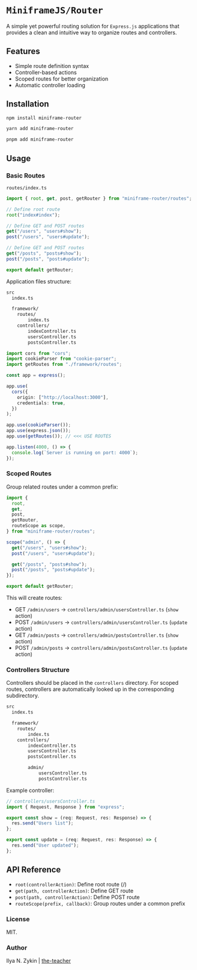 # `MiniframeJS/Router`

A simple yet powerful routing solution for `Express.js` applications that provides a clean and intuitive way to organize routes and controllers.

## Features

- Simple route definition syntax
- Controller-based actions
- Scoped routes for better organization
- Automatic controller loading

## Installation

```bash
npm install miniframe-router
```

```bash
yarn add miniframe-router
```

```bash
pnpm add miniframe-router
```

## Usage

### Basic Routes

`routes/index.ts`

```ts
import { root, get, post, getRouter } from "miniframe-router/routes";

// Define root route
root("index#index");

// Define GET and POST routes
get("/users", "users#show");
post("/users", "users#update");

// Define GET and POST routes
get("/posts", "posts#show");
post("/posts", "posts#update");

export default getRouter;
```

Application files structure:

```bash
src
  index.ts

  framework/
    routes/
        index.ts
    controllers/
        indexController.ts
        usersController.ts
        postsController.ts
```

```ts
import cors from "cors";
import cookieParser from "cookie-parser";
import getRoutes from "./framework/routes";

const app = express();

app.use(
  cors({
    origin: ["http://localhost:3000"],
    credentials: true,
  })
);

app.use(cookieParser());
app.use(express.json());
app.use(getRoutes()); // <<< USE ROUTES

app.listen(4000, () => {
  console.log(`Server is running on port: 4000`);
});
```

### Scoped Routes

Group related routes under a common prefix:

```ts
import {
  root,
  get,
  post,
  getRouter,
  routeScope as scope,
} from "miniframe-router/routes";

scope("admin", () => {
  get("/users", "users#show");
  post("/users", "users#update");

  get("/posts", "posts#show");
  post("/posts", "posts#update");
});

export default getRouter;
```

This will create routes:

- GET `/admin/users` -> `controllers/admin/usersController.ts` (`show` action)
- POST `/admin/users` -> `controllers/admin/usersController.ts` (`update` action)
- GET `/admin/posts` -> `controllers/admin/postsController.ts` (`show` action)
- POST `/admin/posts` -> `controllers/admin/postsController.ts` (`update` action)

### Controllers Structure

Controllers should be placed in the `controllers` directory. For scoped routes, controllers are automatically looked up in the corresponding subdirectory.

```bash
src
  index.ts

  framework/
    routes/
        index.ts
    controllers/
        indexController.ts
        usersController.ts
        postsController.ts

        admin/
            usersController.ts
            postsController.ts
```

Example controller:

```typescript
// controllers/usersController.ts
import { Request, Response } from "express";

export const show = (req: Request, res: Response) => {
  res.send("Users list");
};

export const update = (req: Request, res: Response) => {
  res.send("User updated");
};
```

## API Reference

- `root(controllerAction)`: Define root route (/)
- `get(path, controllerAction)`: Define GET route
- `post(path, controllerAction)`: Define POST route
- `routeScope(prefix, callback)`: Group routes under a common prefix

### License

MIT.

### Author

Ilya N. Zykin | [the-teacher](https://github.com/the-teacher)
